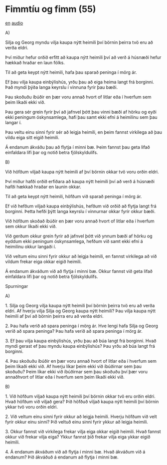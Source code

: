 # Fimmtíu og fimm (55)

[en](../en/story_55.md)
[audio](../audio/story_55.mp3)

A\)

Silja og Georg myndu vilja kaupa nýtt heimili því börnin þeirra tvö eru
að verða eldri.

Því miður hefur orðið erfitt að kaupa nýtt heimili því að verð á húsnæði
hefur hækkað hraðar en laun fólks.

Til að geta keypt nýtt heimili, hafa þau sparað peninga í mörg ár.

Ef þau vilja kaupa einbýlishús, yrðu þau að eiga heima langt frá
borginni. Það myndi þýða langa keyrslu í vinnuna fyrir þau bæði.

Þau skoðuðu íbúðir en þær voru annað hvort of litlar eða í hverfum sem
þeim líkaði ekki við.

Þau gera sér grein fyrir því að jafnvel þótt þau vinni bæði af hörku og
eyði ekki peningum óskynsamlega, hafi þau samt ekki efni á heimilinu sem
þau langar í.

Þau veltu einu sinni fyrir sér að leigja heimili, en þeim fannst
virkilega að þau vildu eiga sitt eigið heimili.

Á endanum ákváðu þau að flytja í minni bæ. Þeim fannst þau geta lifað
einfaldara lífi þar og notið betra fjölskyldulífs.

B\)

Við höfðum viljað kaupa nýtt heimili af því börnin okkar tvö voru orðin
eldri.

Því miður hafði orðið erfiðara að kaupa nýtt heimili því að verð á
húsnæði hafði hækkað hraðar en launin okkar.

Til að geta keypt nýtt heimili, höfðum við sparað peninga í mörg ár.

Ef við hefðum viljað kaupa einbýlishús, hefðum við orðið að flytja langt
frá borginni. Þetta hefði þýtt langa keyrslu í vinnurnar okkar fyrir
okkur bæði.

Við höfðum skoðað íbúðir en þær voru annað hvort of litlar eða í hverfum
sem okkur líkaði ekki við.

Við gerðum okkur grein fyrir að jafnvel þótt við ynnum bæði af hörku og
eyddum ekki peningum óskynsamlega, hefðum við samt ekki efni á heimilinu
okkur langaði í.

Við veltum einu sinni fyrir okkur að leigja heimili, en fannst virkilega
að við vildum frekar eiga okkar eigið heimili.

Á endanum ákváðum við að flytja í minni bæ. Okkur fannst við geta lifað
einfaldara lífi þar og notið betra fjölskyldulífs.

Spurningar

A\)

1\. Silja og Georg vilja kaupa nýtt heimili því börnin þeirra tvö eru að
verða eldri. Af hverju vilja Silja og Georg kaupa nýtt heimili? Þau
vilja kaupa nýtt heimili af því að börnin þeirra eru að verða eldri.

2\. Þau hafa verið að spara peninga í mörg ár. Hve lengi hafa Silja og
Georg verið að spara peninga? Þau hafa verið að spara peninga í mörg ár.

3\. Ef þau vilja kaupa einbýlishús, yrðu þau að búa langt frá borginni.
Hvað myndi gerast ef þau myndu kaupa einbýlishús? Þau yrðu að búa langt
frá borginni.

4\. Þau skoðuðu íbúðir en þær voru annað hvort of litlar eða í hverfum
sem þeim líkaði ekki við. Af hverju líkar þeim ekki við íbúðirnar sem
þau skoðuðu? Þeim líkar ekki við íbúðirnar sem þau skoðuðu því þær voru
annaðhvort of litlar eða í hverfum sem þeim líkaði ekki við.

B\)

1\. Við höfðum viljað kaupa nýtt heimili því börnin okkar tvö eru orðin
eldri. Hvað höfðum við viljað gera? Þið höfðuð viljað kaupa nýtt heimili
því börnin ykkar tvö voru orðin eldri.

2\. Við veltum einu sinni fyrir okkur að leigja heimili. Hverju höfðum
við velt fyrir okkur einu sinni? Þið veltuð einu sinni fyrir ykkur að
leigja heimili.

3\. Okkur fannst við virkilega frekar vilja eiga okkar eigið heimili.
Hvað fannst okkur við frekar vilja eiga? Ykkur fannst þið frekar vilja
eiga ykkar eigið heimili.

4\. Á endanum ákváðum við að flytja í minni bæ. Hvað ákváðum við á
endanum? Þið ákváðuð á endanum að flytja í minni bæ.
